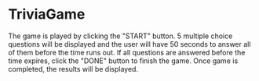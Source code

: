 # TriviaGame

The game is played by clicking the "START" button. 5 multiple choice questions will be displayed and the user will have 50 seconds to answer all of them before the time runs out. If all questions are answered before the time expires, click the "DONE" button to finish the game. Once game is completed, the results will be displayed.
